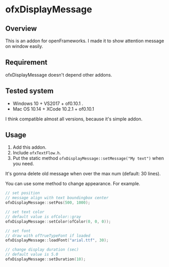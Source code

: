 # ofxDisplayMessage

## Overview

This is an addon for openFrameworks.
I made it to show attention message on window easily.

## Requirement

ofxDisplayMessage doesn't depend other addons.

## Tested system

- Windows 10 + VS2017 +  of0.10.1 .
- Mac OS 10.14 + XCode 10.2.1 + of0.10.1

I think compatible almost all versions, because it's simple addon.

## Usage

1. Add this addon.
1. Include `ofxTextFlow.h`.
1. Put the static method `ofxDisplayMessage::setMessage("My text")`  when you need.

It's gonna delete old message when over the max num (default: 30 lines).

You can use some method to change appearance.
For example.

```cpp
// set position
// message align with text boundingbox center
ofxDisplayMessage::setPos(500, 1000);

// set text color
// default value is ofColor::gray
ofxDisplayMessage::setColor(ofColor(0, 0, 0));

// set font
// draw with ofTrueTypeFont if loaded
ofxDisplayMessage::loadFont("arial.ttf", 30);

// change display duration (sec)
// default value is 5.0
ofxDisplayMessage::setDuration(10);
```

